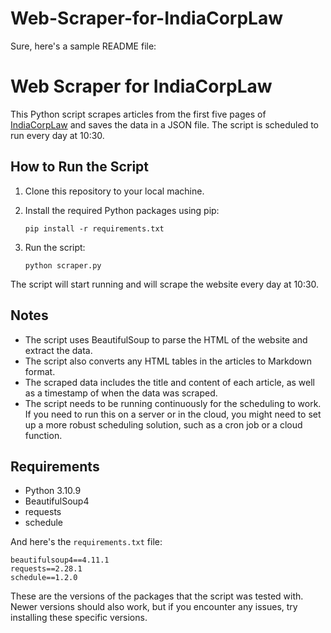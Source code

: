 # Web-Scraper-for-IndiaCorpLaw

Sure, here's a sample README file:

# Web Scraper for IndiaCorpLaw

This Python script scrapes articles from the first five pages of [IndiaCorpLaw](https://indiacorplaw.in/) and saves the data in a JSON file. The script is scheduled to run every day at 10:30.

## How to Run the Script

1. Clone this repository to your local machine.
2. Install the required Python packages using pip:

    ```
    pip install -r requirements.txt
    ```

3. Run the script:

    ```
    python scraper.py
    ```

The script will start running and will scrape the website every day at 10:30.

## Notes

- The script uses BeautifulSoup to parse the HTML of the website and extract the data.
- The script also converts any HTML tables in the articles to Markdown format.
- The scraped data includes the title and content of each article, as well as a timestamp of when the data was scraped.
- The script needs to be running continuously for the scheduling to work. If you need to run this on a server or in the cloud, you might need to set up a more robust scheduling solution, such as a cron job or a cloud function.

## Requirements

- Python 3.10.9
- BeautifulSoup4
- requests
- schedule

And here's the `requirements.txt` file:

```
beautifulsoup4==4.11.1
requests==2.28.1
schedule==1.2.0
```

These are the versions of the packages that the script was tested with. Newer versions should also work, but if you encounter any issues, try installing these specific versions.
